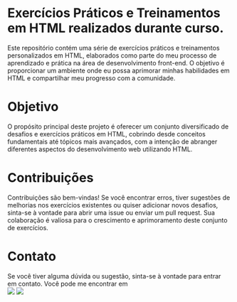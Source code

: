 # Exercícios Práticos e Treinamentos em HTML realizados durante curso.
Este repositório contém uma série de exercícios práticos e treinamentos personalizados em HTML, elaborados como parte do meu processo de aprendizado e prática na área de desenvolvimento front-end. O objetivo é proporcionar um ambiente onde eu possa aprimorar minhas habilidades em HTML e compartilhar meu progresso com a comunidade.

# Objetivo
O propósito principal deste projeto é oferecer um conjunto diversificado de desafios e exercícios práticos em HTML, cobrindo desde conceitos fundamentais até tópicos mais avançados, com a intenção de abranger diferentes aspectos do desenvolvimento web utilizando HTML.

# Contribuições
Contribuições são bem-vindas! Se você encontrar erros, tiver sugestões de melhorias nos exercícios existentes ou quiser adicionar novos desafios, sinta-se à vontade para abrir uma issue ou enviar um pull request. Sua colaboração é valiosa para o crescimento e aprimoramento deste conjunto de exercícios.

# Contato
Se você tiver alguma dúvida ou sugestão, sinta-se à vontade para entrar em contato. Você pode me encontrar em  
<a href="mailto:felipedemeloab@gmail.com"><img src="https://img.shields.io/badge/Gmail-D14836?style=for-the-badge&logo=gmail&logoColor=white"></a>
 <a href="https://www.linkedin.com/in/felipedemeloab/" target="_blank"><img src="https://img.shields.io/badge/-LinkedIn-%230077B5?style=for-the-badge&logo=linkedin&logoColor=white" target="_blank"></a>
